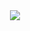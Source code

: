 <div align="center" style="margin-bottom: 40;">
  <img src="https://github-readme-stats.vercel.app/api?username=jallpatell&show_icons=true&show=reviews,prs_merged,prs_merged_percentage&theme=onedark" />
  <br>
  <br>
  <br>
  <br>
</div>

